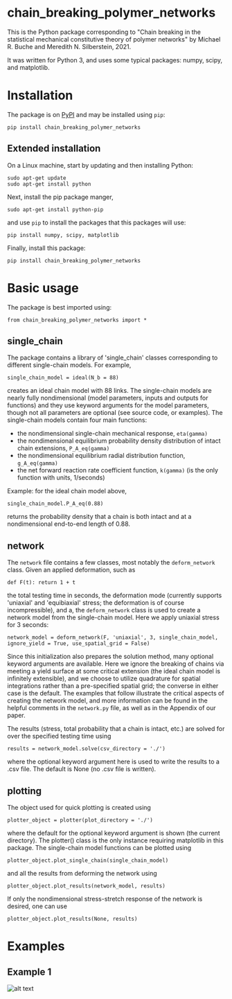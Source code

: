 # chain_breaking_polymer_networks

This is the Python package corresponding to "Chain breaking in the statistical mechanical constitutive theory of polymer networks" by Michael R. Buche and Meredith N. Silberstein, 2021.

It was written for Python 3, and uses some typical packages: numpy, scipy, and matplotlib.

# Installation

The package is on [PyPI](https://pypi.org/project/chain-breaking-polymer-networks/) and may be installed using `pip`:

	pip install chain_breaking_polymer_networks

## Extended installation

On a Linux machine, start by updating and then installing Python:

	sudo apt-get update
	sudo apt-get install python
	
Next, install the pip package manger,

	sudo apt-get install python-pip
	
and use `pip` to install the packages that this packages will use:

	pip install numpy, scipy, matplotlib
	
Finally, install this package:
	
	pip install chain_breaking_polymer_networks

# Basic usage

The package is best imported using:

	from chain_breaking_polymer_networks import *

## single_chain

The package contains a library of 'single_chain' classes corresponding to different single-chain models. For example, 

	single_chain_model = ideal(N_b = 88)
	
creates an ideal chain model with 88 links. The single-chain models are nearly fully nondimensional (model parameters, inputs and outputs for functions) and they use keyword arguments for the model parameters, though not all parameters are optional (see source code, or examples). The single-chain models contain four main functions:
* the nondimensional single-chain mechanical response, `eta(gamma)`
* the nondimensional equilibrium probability density distribution of intact chain extensions, `P_A_eq(gamma)`
* the nondimensional equilibrium radial distribution function, `g_A_eq(gamma)`
* the net forward reaction rate coefficient function, `k(gamma)` (is the only function with units, 1/seconds)

Example: for the ideal chain model above,

	single_chain_model.P_A_eq(0.88)

returns the probability density that a chain is both intact and at a nondimensional end-to-end length of 0.88.

## network

The `network` file contains a few classes, most notably the `deform_network` class. Given an applied deformation, such as

	def F(t): return 1 + t
	
the total testing time in seconds, the deformation mode (currently supports 'uniaxial' and 'equibiaxial' stress; the deformation is of course incompressible), and a, the `deform_network` class is used to create a network model from the single-chain model. Here we apply uniaxial stress for 3 seconds:

	network_model = deform_network(F, 'uniaxial', 3, single_chain_model, ignore_yield = True, use_spatial_grid = False)
	
Since this initialization also prepares the solution method, many optional keyword arguments are available. Here we ignore the breaking of chains via meeting a yield surface at some critical extension (the ideal chain model is infinitely extensible), and we choose to utilize quadrature for spatial integrations rather than a pre-specified spatial grid; the converse in either case is the default. The examples that follow illustrate the critical aspects of creating the network model, and more information can be found in the helpful comments in the `network.py` file, as well as in the Appendix of our paper.

The results (stress, total probability that a chain is intact, etc.) are solved for over the specified testing time using

	results = network_model.solve(csv_directory = './')
	
where the optional keyword argument here is used to write the results to a .csv file. The default is None (no .csv file is written).

## plotting

The object used for quick plotting is created using

	plotter_object = plotter(plot_directory = './')

where the default for the optional keyword argument is shown (the current directory). The plotter() class is the only instance requiring matplotlib in this package. The single-chain model functions can be plotted using

	plotter_object.plot_single_chain(single_chain_model)
	
and all the results from deforming the network using

	plotter_object.plot_results(network_model, results)
	
If only the nondimensional stress-stretch response of the network is desired, one can use

	plotter_object.plot_results(None, results)

# Examples

## Example 1

![alt text](https://github.com/mbuche/chain_breaking_polymer_networks/blob/main/examples/example_0/sigma(F).png?raw=true)
